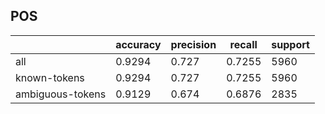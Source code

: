 
## POS

|                  | accuracy | precision | recall | support |
|------------------|----------|-----------|--------|---------|
| all              | 0.9294   | 0.727     | 0.7255 | 5960    |
| known-tokens     | 0.9294   | 0.727     | 0.7255 | 5960    |
| ambiguous-tokens | 0.9129   | 0.674     | 0.6876 | 2835    |

